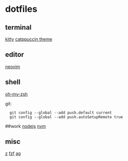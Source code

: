 # dotfiles

## terminal
[kitty](https://github.com/kovidgoyal/kitty)
[catppuccin theme](https://raw.githubusercontent.com/catppuccin/kitty/main/macchiato.conf)

## editor
[neovim](https://github.com/neovim/neovim/wiki/Installing-Neovim)

## shell
[oh-my-zsh](https://github.com/ohmyzsh/ohmyzsh)

git:
  ```
    git config --global --add push.default current
    git config --global --add push.autoSetupRemote true
  ```


##work
[nodejs](https://nodejs.org/en/)
[nvm](https://github.com/nvm-sh/nvm#installing-and-updating)


## misc
[z](https://github.com/rupa/z)
[fzf](https://github.com/junegunn/fzf)
[ag](https://github.com/ggreer/the_silver_searcher)
